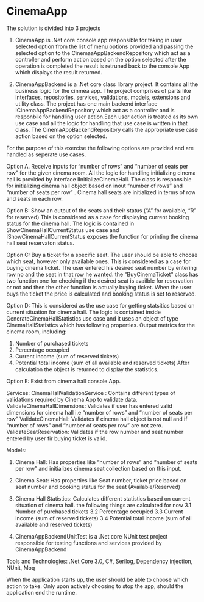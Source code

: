 # CinemaApp

The solution is divided into 3 projects

1. CinemaApp is .Net core console app responsible for taking in user selected option from the list of menu options provided and passing the selected option to the CinemaaAppBackendRepository which act as a controller and perform action based on the option selected after the operation is completed the result is retruned back to the console App which displays the result returned.

2. CinemaAppBackend is a .Net core class library project. It contains all the business logic for the cinmea app. The project comprises of parts like interfaces, repositories, services, validations, models, extensions and utility class. The project has one main backend interface ICinemaAppBackendRepository which act as a controller and is responbile for handling user action.Each user action is treated as its own use case and all the logic for handling that use case is written in that class. The CinemaAppBackendRepository calls the appropriate use case action based on the option selected.

For the purpose of this exercise the following options are provided and are handled as seperate use cases.

Option A. Receive inputs for “number of rows” and “number of seats per row” for the given cinema room. 
All the logic for handling initializing cinema hall is provided by interface IInitializeCinemaHall. The class is responsible for initializing cinema hall object based on inout “number of rows” and “number of seats per row” . Cinema hall seats are initialized in terms of row and seats in each row.

Option B: Show an output of the seats and their status (“A” for available, “R” for reserved)
This is considered as a case for displaying current booking status for the cinema hall. The logic is contained in ShowCinemaHallCurrentStatus use case and IShowCinemaHallCurrentStatus exposes the function for printing the cinema hall seat reservaton status.

Option C: Buy a ticket for a specific seat. The user should be able to choose which seat, however only available ones.
This is considered as a case for buying cinema ticket. The user entered his desired seat number by entering row no and the seat in that row he wanted. the "BuyCinemaTicket" class has two function one for checking if the desired seat is availble for reservation or not and then the other function is actually buying ticket. When the user buys the ticket the price is calculated and booking status is set to reserved.

Option D: This is considered as the use case for getting statsitics based on current situation for cinema hall. The logic is contained inside GenerateCinemaHallStatistics use case and it uses an object of type CinemaHallStatistics which has following properties.
Output metrics for the cinema room, including:
1. Number of purchased tickets
2. Percentage occupied
3. Current income (sum of reserved tickets)
4. Potential total income (sum of all available and reserved tickets)
After calculation the object is returned to display the statistics.

Option E: Exist from cinema hall console App.

Services:
CinemaHallValidationService : Contains different types of validations required by Cinema App to validate data.
ValidateCinemaHallDimensions: Validates if user has entered valid dimensions for cinema hall i.e “number of rows” and “number of seats per row”
ValidateCinemaHall: Validates if cinema hall object is not null and if “number of rows” and “number of seats per row” are not zero.
ValidateSeatReservation: Validates if the row number and seat number entered by user fir buying ticket is valid.

Models:
1. Cinema Hall: Has properties like “number of rows” and “number of seats per row” and initializes cinema seat collection based on this input.
2. Cinema Seat: Has properties like Seat number, ticket price based on seat number and booking status for the seat (Available/Reserved)
3. Cinema Hall Statistics: Calculates different statistics based on current situation of cinema hall. the following things are calculated for now
   3.1 Number of purchased tickets
   3.2 Percentage occupied
   3.3 Current income (sum of reserved tickets)
   3.4 Potential total income (sum of all available and reserved tickets)

3. CinemaAppBackendUnitTest is a .Net core NUnit test project responsible for testing functions and services provided by CinemaAppBackend

Tools and Technologies: .Net Core 3.0, C#, Serilog, Dependency injection, NUnit, Moq 

When the application starts up, the user should be able to choose which action to take. Only upon actively choosing to stop the app, should the application end the runtime.
